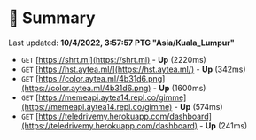 # 📖 Summary
Last updated: **10/4/2022, 3:57:57 PTG "Asia/Kuala_Lumpur"**

- `GET` [https://shrt.ml](https://shrt.ml) - **Up** (2220ms)
- `GET` [https://hst.aytea.ml/](https://hst.aytea.ml/) - **Up** (342ms)
- `GET` [https://color.aytea.ml/4b31d6.png](https://color.aytea.ml/4b31d6.png) - **Up** (1600ms)
- `GET` [https://memeapi.aytea14.repl.co/gimme](https://memeapi.aytea14.repl.co/gimme) - **Up** (574ms)
- `GET` [https://teledrivemy.herokuapp.com/dashboard](https://teledrivemy.herokuapp.com/dashboard) - **Up** (241ms)
